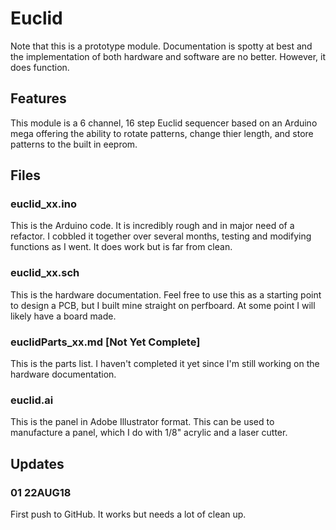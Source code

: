 # Euclid

Note that this is a prototype module. Documentation is spotty at best and the implementation of both hardware and software are no better. However, it does function.

## Features

This module is a 6 channel, 16 step Euclid sequencer based on an Arduino mega offering the ability to rotate patterns, change thier length, and store patterns to the built in eeprom.


## Files
### euclid_xx.ino
This is the Arduino code. It is incredibly rough and in major need of a refactor. I cobbled it together over several months, testing and modifying functions as I went. It does work but is far from clean.

### euclid_xx.sch
This is the hardware documentation. Feel free to use this as a starting point to design a PCB, but I built mine straight on perfboard. At some point I will likely have a board made.

### euclidParts_xx.md [Not Yet Complete]
This is the parts list. I haven't completed it yet since I'm still working on the hardware documentation.

### euclid.ai
This is the panel in Adobe Illustrator format. This can be used to manufacture a panel, which I do with 1/8" acrylic and a laser cutter.

## Updates

### 01 22AUG18
First push to GitHub. It works but needs a lot of clean up.